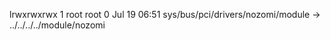 lrwxrwxrwx 1 root root 0 Jul 19 06:51 sys/bus/pci/drivers/nozomi/module -> ../../../../module/nozomi
